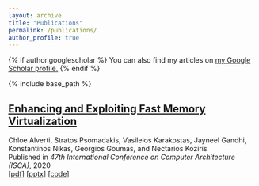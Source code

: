 ```yaml
---
layout: archive
title: "Publications"
permalink: /publications/
author_profile: true
---
```


{% if author.googlescholar %}
  You can also find my articles on <u><a href="{{author.googlescholar}}">my Google Scholar profile</a>.</u>
{% endif %}

{% include base_path %}

## [Enhancing and Exploiting Fast Memory Virtualization](/publications/isca2020-contiguity)

Chloe Alverti, Stratos Psomadakis, Vasileios Karakostas, Jayneel Gandhi, 
<br/> 
Konstantinos Nikas, Georgios Goumas, and Nectarios Koziris
<br/>
Published in <i>47th International Conference on Computer Architecture (ISCA)</i>, 2020
<br/>
[[pdf]](https://cslab.ece.ntua.gr/~xalverti/papers/isca20_enhancing_and_exploiting_contiguity.pdf) [[pptx]](https://cslab.ece.ntua.gr/~xalverti/papers/isca20_enhancing_and_exploiting_contiguity.pptx) [[code]](www.github.com/cslab-ntua/contiguity-isca2020.git)
